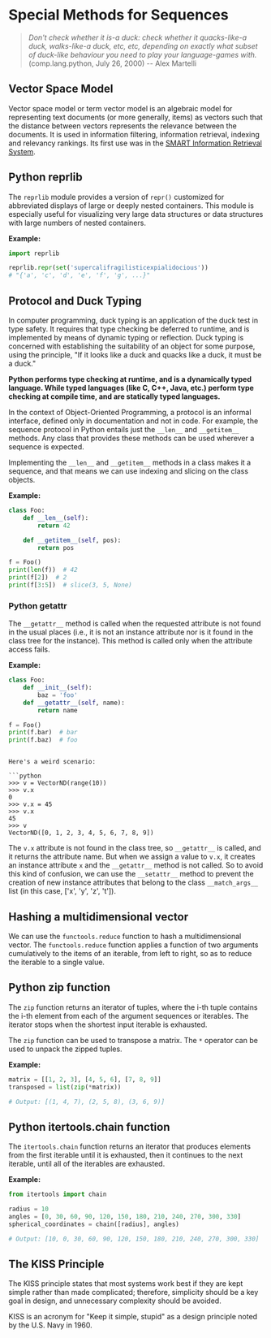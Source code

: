 # Special Methods for Sequences

> *Don't check whether it is-a duck: check whether it quacks-like-a duck, walks-like-a duck, etc, etc, depending on
exactly what subset of duck-like behaviour you need to play your language-games with.* (comp.lang.python, July 26, 2000)
> -- Alex Martelli

## Vector Space Model

Vector space model or term vector model is an algebraic model for representing text documents (or more generally, items)
as vectors such that the distance between vectors represents the relevance between the documents. It is used in
information filtering, information retrieval, indexing and relevancy rankings. Its first use was in the [SMART
Information Retrieval System](https://en.wikipedia.org/wiki/SMART_Information_Retrieval_System).

## Python reprlib

The `reprlib` module provides a version of `repr()` customized for abbreviated displays of large or deeply nested
containers. This module is especially useful for visualizing very large data structures or data structures with large
numbers of nested containers.

**Example:**

```python
import reprlib

reprlib.repr(set('supercalifragilisticexpialidocious'))
# "{'a', 'c', 'd', 'e', 'f', 'g', ...}"
```

## Protocol and Duck Typing

In computer programming, duck typing is an application of the duck test in type safety. It requires that type checking be
deferred to runtime, and is implemented by means of dynamic typing or reflection. Duck typing is concerned with
establishing the suitability of an object for some purpose, using the principle, "If it looks like a duck and quacks like
a duck, it must be a duck."

**Python performs type checking at runtime, and is a dynamically typed language. While typed languages (like C, C++, Java,
etc.) perform type checking at compile time, and are statically typed languages.**

In the context of Object-Oriented Programming, a protocol is an informal interface, defined only in documentation and not
in code. For example, the sequence protocol in Python entails just the `__len__` and `__getitem__` methods. Any class
that provides these methods can be used wherever a sequence is expected.

Implementing the `__len__` and `__getitem__` methods in a class makes it a sequence, and that means we can use indexing
and slicing on the class objects.

**Example:**

```python
class Foo:
    def __len__(self):
        return 42

    def __getitem__(self, pos):
        return pos

f = Foo()
print(len(f))  # 42
print(f[2])  # 2
print(f[3:5])  # slice(3, 5, None)
```

### Python __getattr__ 

The `__getattr__` method is called when the requested attribute is not found in the usual places (i.e., it is not an
instance attribute nor is it found in the class tree for the instance). This method is called only when the attribute
access fails.

**Example:**

```python
class Foo:
    def __init__(self):
        baz = 'foo'
    def __getattr__(self, name):
        return name

f = Foo()
print(f.bar)  # bar
print(f.baz)  # foo
```
```

Here's a weird scenario:

```python
>>> v = VectorND(range(10))
>>> v.x
0
>>> v.x = 45
>>> v.x
45
>>> v
VectorND([0, 1, 2, 3, 4, 5, 6, 7, 8, 9])
```

The `v.x` attribute is not found in the class tree, so `__getattr__` is called, and it returns the attribute name. But when
we assign a value to `v.x`, it creates an instance attribute `x` and the `__getattr__` method is not called.
So to avoid this kind of confusion, we can use the `__setattr__` method to prevent the creation of new instance
attributes that belong to the class `__match_args__` list (in this case, ['x', 'y', 'z', 't']).


## Hashing a multidimensional vector

We can use the `functools.reduce` function to hash a multidimensional vector. The `functools.reduce` function applies a
function of two arguments cumulatively to the items of an iterable, from left to right, so as to reduce the iterable to a
single value.

## Python zip function

The `zip` function returns an iterator of tuples, where the i-th tuple contains the i-th element from each of the argument
sequences or iterables. The iterator stops when the shortest input iterable is exhausted.

The `zip` function can be used to transpose a matrix. The `*` operator can be used to unpack the zipped tuples.

**Example:**

```python
matrix = [[1, 2, 3], [4, 5, 6], [7, 8, 9]]
transposed = list(zip(*matrix))

# Output: [(1, 4, 7), (2, 5, 8), (3, 6, 9)]
```

## Python itertools.chain function

The `itertools.chain` function returns an iterator that produces elements from the first iterable until it is exhausted,
then it continues to the next iterable, until all of the iterables are exhausted.

**Example:**

```python
from itertools import chain

radius = 10
angles = [0, 30, 60, 90, 120, 150, 180, 210, 240, 270, 300, 330]
spherical_coordinates = chain([radius], angles)

# Output: [10, 0, 30, 60, 90, 120, 150, 180, 210, 240, 270, 300, 330]
```

## The KISS Principle

The KISS principle states that most systems work best if they are kept simple rather than made complicated; therefore,
simplicity should be a key goal in design, and unnecessary complexity should be avoided.

KISS is an acronym for "Keep it simple, stupid" as a design principle noted by the U.S. Navy in 1960.
